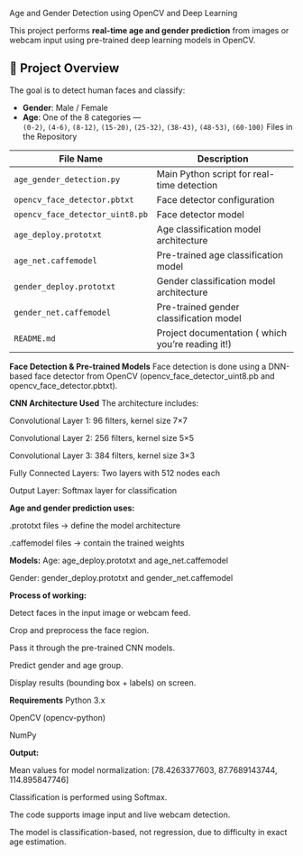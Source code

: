 Age and Gender Detection using OpenCV and Deep Learning

This project performs **real-time age and gender prediction** from images or webcam input using pre-trained deep learning models in OpenCV.

## 🧠 Project Overview

The goal is to detect human faces and classify:
- **Gender**: Male / Female
- **Age**: One of the 8 categories —  
  `(0-2)`, `(4-6)`, `(8-12)`, `(15-20)`, `(25-32)`, `(38-43)`, `(48-53)`, `(60-100)`
 Files in the Repository

| File Name                         | Description |
|----------------------------------|-------------|
| `age_gender_detection.py`        | Main Python script for real-time detection |
| `opencv_face_detector.pbtxt`     | Face detector configuration |
| `opencv_face_detector_uint8.pb`  | Face detector model |
| `age_deploy.prototxt`            | Age classification model architecture |
| `age_net.caffemodel`             | Pre-trained age classification model |
| `gender_deploy.prototxt`         | Gender classification model architecture |
| `gender_net.caffemodel`          | Pre-trained gender classification model |
| `README.md`                      | Project documentation ( which you’re reading it!) |

**Face Detection & Pre-trained Models**
Face detection is done using a DNN-based face detector from OpenCV (opencv_face_detector_uint8.pb and opencv_face_detector.pbtxt).

**CNN Architecture Used**
The architecture includes:

Convolutional Layer 1: 96 filters, kernel size 7×7

Convolutional Layer 2: 256 filters, kernel size 5×5

Convolutional Layer 3: 384 filters, kernel size 3×3

Fully Connected Layers: Two layers with 512 nodes each

Output Layer: Softmax layer for classification



**Age and gender prediction uses:**

.prototxt files → define the model architecture

.caffemodel files → contain the trained weights

**Models:**
Age: age_deploy.prototxt and age_net.caffemodel

Gender: gender_deploy.prototxt and gender_net.caffemodel

**Process of working:**

Detect faces in the input image or webcam feed.

Crop and preprocess the face region.

Pass it through the pre-trained CNN models.

Predict gender and age group.

Display results (bounding box + labels) on screen.


**Requirements**
Python 3.x

OpenCV (opencv-python)

NumPy

**Output:**

Mean values for model normalization: [78.4263377603, 87.7689143744, 114.895847746]

Classification is performed using Softmax.

The code supports image input and live webcam detection.

The model is classification-based, not regression, due to difficulty in exact age estimation.
